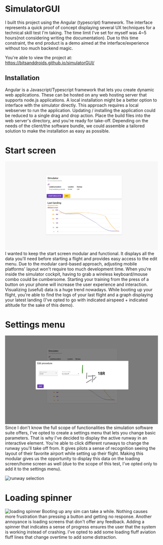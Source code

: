 # SimulatorGUI

I built this project using the Angular (typescript) framework. The interface represents a quick proof of concept displaying several UX techniques for a technical skill test I'm taking. The time limit I've set for myself was 4~5 hours(not considering writing the documentation). Due to this time constraint, the end product is a demo aimed at the interface/experience without too much backend magic.

You're able to view the project at:
https://bitsanddroids.github.io/simulatorGUI/

## Installation
Angular is a Javascript/Typescript framework that lets you create dynamic web applications. These can be hosted on any web hosting server that supports node.js applications. A local installation might be a better option to interface with the simulator directly. This approach requires a local webserver to run the application. Updating / installing the application could be reduced to a single drag and drop action. Place the build files into the web server's directory, and you're ready for take-off. Depending on the needs of the client/the software bundle, we could assemble a tailored solution to make the installation as easy as possible.

# Start screen
![start screen](https://github.com/BitsAndDroids/simulatorGUI/blob/main/src/assets/startScreen.jpg?raw=true)
I wanted to keep the start screen modular and functional. It displays all the data you'll need before starting a flight and provides easy access to the edit menu. Due to the modular card-based approach, adjusting mobile platforms' layout won't require too much development time. When you're inside the simulator cockpit, having to grab a wireless keyboard/mouse combo could be cumbersome. Starting your training from the press of a button on your phone will increase the user experience and interaction. Visualizing (useful) data is a huge trend nowadays. While booting up your flight, you're able to find the logs of your last flight and a graph displaying your latest landing (I've opted to go with indicated airspeed + indicated altitude for the sake of this demo).  

# Settings menu
![flight settings](https://github.com/BitsAndDroids/simulatorGUI/blob/main/src/assets/editFlightSettings.jpg?raw=true)
Since I don't know the full scope of functionalities the simulation software suite offers, I've opted to create a settings menu that lets you change basic parameters. That is why I've decided to display the active runway in an interactive element. You're able to click different runways to change the runway you'll take off from. It gives pilots a sense of recognition seeing the layout of their favorite airport while setting up their flight. Making this modular gives us the opportunity to display this data on the loading screen/home screen as well (due to the scope of this test, I've opted only to add it to the settings menu).

![runway selection](https://github.com/BitsAndDroids/simulatorGUI/blob/main/src/assets/runway.gif?raw=true)

# Loading spinner
![loading spinner](https://github.com/BitsAndDroids/simulatorGUI/blob/main/src/assets/spinner.gif?raw=true)
Booting up any sim can take a while. Nothing causes more frustration than pressing a button and getting no response. Another annoyance is loading screens that don't offer any feedback. Adding a spinner that indicates a sense of progress ensures the user that the system is working instead of crashing. I've opted to add some loading fluff aviation fluff lines that change overtime to add some distraction. 
